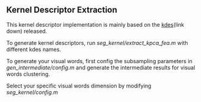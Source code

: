 ## Kernel Descriptor Extraction

This kernel descriptor implementation is mainly based on the [kdes](https://rse-lab.cs.washington.edu/projects/kdes/)(link down) released.

To generate kernel descriptors, run *seg_kernel/extract_kpca_fea.m* with different kdes names.

To generate your visual words, first config the subsampling parameters in *gen_intermediate/config.m* and generate the intermediate results for visual words clustering.

Select your specific visual words dimension by modifying *seg_kernel/config.m*